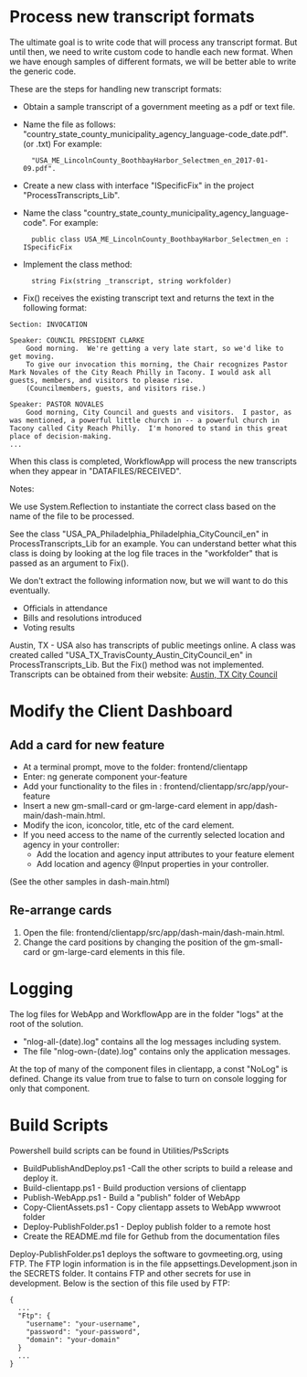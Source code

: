 # Process new transcript formats

The ultimate goal is to write code that will process any transcript format. But until then, we need to write custom code to handle each new format. When we have enough samples of different formats, we will be better able to write the generic code.

These are the steps for handling new transcript formats:

- Obtain a sample transcript of a government meeting as a pdf or text file.
- Name the file as follows: "country_state_county_municipality_agency_language-code_date.pdf". (or .txt) For example:

        "USA_ME_LincolnCounty_BoothbayHarbor_Selectmen_en_2017-01-09.pdf".

- Create a new class with interface "ISpecificFix" in the project "ProcessTranscripts_Lib".
- Name the class "country_state_county_municipality_agency_language-code". For example:

        public class USA_ME_LincolnCounty_BoothbayHarbor_Selectmen_en : ISpecificFix

- Implement the class method:

        string Fix(string _transcript, string workfolder)

- Fix() receives the existing transcript text and returns the text in the following format:

```
Section: INVOCATION

Speaker: COUNCIL PRESIDENT CLARKE
    Good morning.  We're getting a very late start, so we'd like to get moving.
    To give our invocation this morning, the Chair recognizes Pastor Mark Novales of the City Reach Philly in Tacony. I would ask all guests, members, and visitors to please rise.
    (Councilmembers, guests, and visitors rise.)

Speaker: PASTOR NOVALES
    Good morning, City Council and guests and visitors.  I pastor, as was mentioned, a powerful little church in -- a powerful church in Tacony called City Reach Philly.  I'm honored to stand in this great place of decision-making.
...
```

When this class is completed, WorkflowApp will process the new transcripts when they appear in "DATAFILES/RECEIVED".

Notes:

We use System.Reflection to instantiate the correct class based on the name of the file to be processed.

See the class "USA_PA_Philadelphia_Philadelphia_CityCouncil_en" in ProcessTranscripts_Lib for an example. You can understand better what this class is doing by looking at the log file traces in the "workfolder" that is passed as an argument to Fix().

We don't extract the following information now, but we will want to do this eventually.

- Officials in attendance
- Bills and resolutions introduced
- Voting results

Austin, TX - USA also has transcripts of public meetings online. A class was created called "USA_TX_TravisCounty_Austin_CityCouncil_en" in ProcessTranscripts_Lib. But the Fix() method was not implemented. Transcripts can be obtained from their website: [Austin, TX City Council](https://www.austintexas.gov/department/city-council/council/council_meeting_info_center.htm)

# Modify the Client Dashboard

## Add a card for new feature

- At a terminal prompt, move to the folder: frontend/clientapp
- Enter: ng generate component your-feature
- Add your functionality to the files in : frontend/clientapp/src/app/your-feature
- Insert a new gm-small-card or gm-large-card element in app/dash-main/dash-main.html.
- Modify the icon, iconcolor, title, etc of the card element.
- If you need access to the name of the currently selected location and agency in your controller:
  - Add the location and agency input attributes to your feature element
  - Add location and agency @Input properties in your controller.

(See the other samples in dash-main.html)

## Re-arrange cards

1. Open the file: frontend/clientapp/src/app/dash-main/dash-main.html.
2. Change the card positions by
   changing the position of the gm-small-card or gm-large-card elements in this file.

# Logging

The log files for WebApp and WorkflowApp are in the folder "logs" at the root of the solution.

- "nlog-all-(date).log" contains all the log messages including system.
- The file "nlog-own-(date).log" contains only the application messages.

At the top of many of the component files in clientapp, a const "NoLog" is defined. Change its value from true to false to turn on console logging for only that component.

# Build Scripts

Powershell build scripts can be found in Utilities/PsScripts

- BuildPublishAndDeploy.ps1 -Call the other scripts to build a release and deploy it.
- Build-clientapp.ps1 - Build production versions of clientapp
- Publish-WebApp.ps1 - Build a "publish" folder of WebApp
- Copy-ClientAssets.ps1 - Copy clientapp assets to WebApp wwwroot folder
- Deploy-PublishFolder.ps1 - Deploy publish folder to a remote host
- Create the README.md file for Gethub from the documentation files

Deploy-PublishFolder.ps1 deploys the software to govmeeting.org, using FTP. The FTP login information is in the file appsettings.Development.json in the SECRETS folder. It contains FTP and other secrets for use in development. Below is the section of this file used by FTP:

    {
      ...
      "Ftp": {
        "username": "your-username",
        "password": "your-password",
        "domain": "your-domain"
      }
      ...
    }
